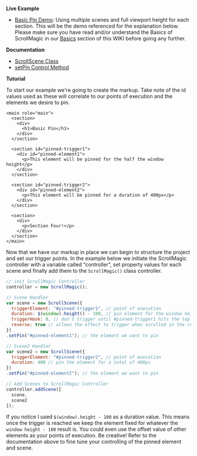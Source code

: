 **Live Example**

- [Basic Pin Demo](http://codepen.io/grayghostvisuals/pen/f1d7268c88fd6011ba113ae93adf45f7): Using multiple scenes and full viewport height for each section. This will be the demo referenced for the explanation below. Please make sure you have read and/or understand the Basics of ScrollMagic in our [Basics](https://github.com/janpaepke/ScrollMagic/wiki/Understanding-:-Basics) section of this WIKI before going any further.

**Documentation**

- [ScrollScene Class](http://janpaepke.github.io/ScrollMagic/docs/ScrollScene.html#ScrollScene)
- [setPin Control Method](http://janpaepke.github.io/ScrollMagic/docs/ScrollScene.html#setPin)

**Tutorial**

To start our example we're going to create the markup. Take note of the id values used as these will correlate to our points of execution and the elements we desire to pin.

```markup
<main role="main">
  <section>
    <div>
      <h1>Basic Pin</h1>
    </div>
  </section>

  <section id="pinned-trigger1">
    <div id="pinned-element1">
      <p>This element will be pinned for the half the window height</p>
    </div> 
  </section>

  <section id="pinned-trigger2">
    <div id="pinned-element2">
      <p>This element will be pinned for a duration of 400px</p>
    </div>
  </section>
  
  <section>
    <div>
      <p>Section Four!</p>
    </div>
  </section>
</main>
```

Now that we have our markup in place we can begin to structure the project and set our trigger points. In the example below we initiate the ScrollMagic controller with a variable called “controller”, set property values for each scene and finally add them to the ``ScrollMagic()`` class controller.
```javascript
// init ScrollMagic Controller
controller = new ScrollMagic();

// Scene Handler
var scene = new ScrollScene({
  triggerElement: "#pinned-trigger1", // point of execution
  duration: $(window).height() - 100, // pin element for the window height - 1
  triggerHook: 0, // don't trigger until #pinned-trigger1 hits the top of the viewport
  reverse: true // allows the effect to trigger when scrolled in the reverse direction
})
.setPin("#pinned-element1"); // the element we want to pin

// Scene2 Handler
var scene2 = new ScrollScene({
  triggerElement: "#pinned-trigger2", // point of execution
  duration: 400 // pin the element for a total of 400px
})
.setPin("#pinned-element2"); // the element we want to pin

// Add Scenes to ScrollMagic Controller
controller.addScene([
  scene,
  scene2
]);
```

If you notice I used ``$(window).height - 100`` as a duration value. This means once the trigger is reached we keep the element fixed for whatever the ``window height - 100`` result is. You could even use the offset value of other elements as your points of execution. Be creative! Refer to the documentation above to fine tune your controlling of the pinned element and scene.